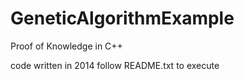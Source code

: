 # GeneticAlgorithmExample
Proof of Knowledge in C++

code written in 2014
follow README.txt to execute
